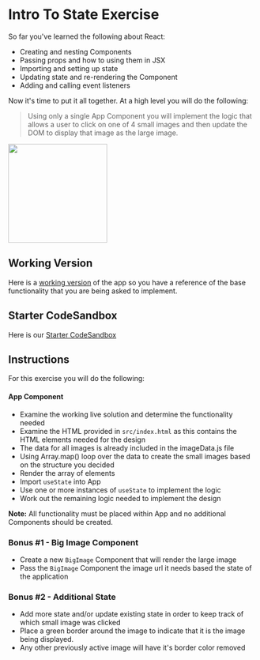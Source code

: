 # Intro To State Exercise

So far you've learned the following about React:

- Creating and nesting Components
- Passing props and how to using them in JSX
- Importing and setting up state
- Updating state and re-rendering the Component
- Adding and calling event listeners

Now it's time to put it all together. At a high level you will do the following:

> Using only a single App Component you will implement the logic that allows a user to click on one of 4 small images and then update the DOM to display that image as the large image.

<img src="https://i.imgur.com/M3xQbYR.jpg" width=200/>

## Working Version
Here is a [working version](https://klk6l.csb.app/) of the app so you have a reference of the base functionality that you are being asked to implement. 


## Starter CodeSandbox
Here is our [Starter CodeSandbox](https://codesandbox.io/s/react-cities-starter-0q48s?file=/src/App.js)


## Instructions
For this exercise you will do the following:

#### App Component
- Examine the working live solution and determine the functionality needed
- Examine the HTML provided in `src/index.html` as this contains the HTML elements needed for the design
- The data for all images is already included in the imageData.js file
- Using Array.map() loop over the data to create the small images based on the structure you decided
- Render the array of elements 
- Import `useState` into App
- Use one or more instances of `useState` to implement the logic
- Work out the remaining logic needed to implement the design

**Note:** All functionality must be placed within App and no additional Components should be created. 

### Bonus #1 - Big Image Component

- Create a new `BigImage` Component that will render the large image
- Pass the `BigImage` Component the image url it needs based the state of the application


### Bonus #2 - Additional State

- Add more state and/or update existing state in order to keep track of which small image was clicked
- Place a green border around the image to indicate that it is the image being displayed.
- Any other previously active image will have it's border color removed

